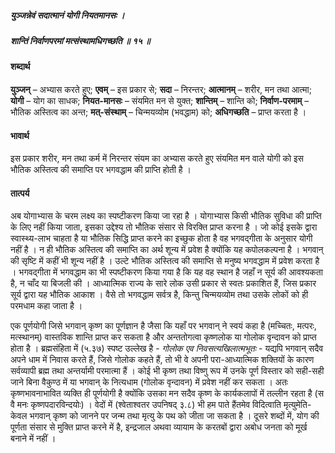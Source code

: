 ##### युञ्जन्नेवं सदात्मानं योगी नियतमानसः ।
##### शान्तिं निर्वाणपरमां मत्संस्थामधिगच्छति ॥ १५ ॥

#### शब्दार्थ

**युञ्जन्** – अभ्यास करते हुए; **एवम्** – इस प्रकार से; **सदा** – निरन्तर; **आत्मानम्** – शरीर,  मन तथा आत्मा; **योगी** – योग का साधक; **नियत-मानसः** – संयमित मन से युक्त; **शान्तिम्** – शान्ति को; **निर्वाण-परमाम्** – भौतिक अस्तित्व का अन्त; **मत्-संस्थाम्** – चिन्मयव्योम (भवद्धाम) को; **अधिगच्छति** – प्राप्त करता है ।

#### भावार्थ

इस प्रकार शरीर, मन तथा कर्म में निरन्तर संयम का अभ्यास करते हुए संयमित मन वाले योगी को इस भौतिक अस्तित्व की समाप्ति पर भगवद्धाम की प्राप्ति होती है ।

#### तात्पर्य

अब योगाभ्यास के चरम लक्ष्य का स्पष्टीकरण किया जा रहा है । योगाभ्यास किसी भौतिक सुविधा की प्राप्ति के लिए नहीं किया जाता, इसका उद्देश्य तो भौतिक संसार से विरक्ति प्राप्त करना है । जो कोई इसके द्वारा स्वास्थ्य-लाभ चाहता है या भौतिक सिद्धि प्राप्त करने का इच्छुक होता है वह भगवद्गीता के अनुसार योगी नहीं है । न ही भौतिक अस्तित्व की समाप्ति का अर्थ शून्य में प्रवेश है क्योंकि यह कपोलकल्पना है । भगवान् की सृष्टि में कहीं भी शून्य नहीं है । उल्टे भौतिक अस्तित्व की समाप्ति से मनुष्य भगवद्धाम में प्रवेश करता है । भगवद्गीता में भगवद्धाम का भी स्पष्टीकरण किया गया है कि यह वह स्थान है जहाँ न सूर्य की आवश्यकता है, न चाँद या बिजली की । आध्यात्मिक राज्य के सारे लोक उसी प्रकार से स्वतः प्रकाशित हैं, जिस प्रकार सूर्य द्वारा यह भौतिक आकाश । वैसे तो भगवद्धाम सर्वत्र है, किन्तु चिन्मयव्योम तथा उसके लोकों को ही परमधाम कहा जाता है ।

एक पूर्णयोगी जिसे भगवान् कृष्ण का पूर्णज्ञान है जैसा कि यहाँ पर भगवान् ने स्वयं कहा है (मच्चितः, मत्परः, मत्स्थानम्) वास्तविक शान्ति प्राप्त कर सकता है और अन्ततोगत्वा कृष्णलोक या गोलोक वृन्दावन को प्राप्त होता है । ब्रह्मसंहिता में (५.३७) स्पष्ट उल्लेख है - *गोलोक एव निवसत्यखिलात्मभूतः* - यद्यपि भगवान् सदैव अपने धाम में निवास करते हैं, जिसे गोलोक कहते हैं, तो भी वे अपनी परा-आध्यात्मिक शक्तियों के कारण सर्वव्यापी ब्रह्म तथा अन्तर्यामी परमात्मा हैं । कोई भी कृष्ण तथा विष्णु रूप में उनके पूर्ण विस्तार को सही-सही जाने बिना वैकुण्ठ में या भगवान् के नित्यधाम (गोलोक वृन्दावन) में प्रवेश नहीं कर सकता । अतः कृष्णभावनाभावित व्यक्ति ही पूर्णयोगी है क्योंकि उसका मन सदैव कृष्ण के कार्यकलापों में तल्लीन रहता है (स वै मनः कृष्णपदारविन्दयोः) । वेदों में (श्वेताश्वतर उपनिषद् ३.८) भी हम पाते हैंतमेव विदित्वाति मृत्युमेति-केवल भगवान् कृष्ण को जानने पर जन्म तथा मृत्यु के पथ को जीता जा सकता है । दूसरे शब्दों में, योग की पूर्णता संसार से मुक्ति प्राप्त करने में है, इन्द्रजाल अथवा व्यायाम के करतबों द्वारा अबोध जनता को मूर्ख बनाने में नहीं ।